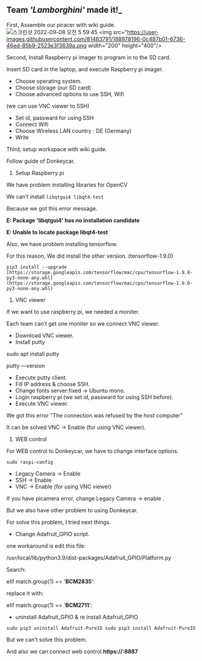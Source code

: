 ## Team  _'Lamborghini'_ made it!_

First, Assemble our piracer with wiki guide.
![스크린샷 2022-09-08 오전 5 59 45](https://user-images.githubusercontent.com/81483791/188978196-0c487b01-6736-46ed-85b9-2523e3f3639a.png)
<img src="https://user-images.githubusercontent.com/81483791/188978196-0c487b01-6736-46ed-85b9-2523e3f3639a.png  width="200" height="400"/>

Second, Install Raspberry pi imager to program in to the SD card.

Insert SD card in the laptop, and execute Raspberry pi imager.

- Choose operating system.
- Choose storage (our SD card)
- Choose advanced options to use SSH, Wifi

(we can use VNC viewer to SSH)

- Set id, passward for using SSH
- Connect Wifi
- Choose Wireless LAN country : DE (Germany)
- Write

Third, setup workspace with wiki guide.

Follow guide of Donkeycar.

1. Setup Raspberry pi

We have problem installing libraries for OpenCV 

We can’t install `libqtgui4 libqt4-test`

Because we got this error message.

**E: Package 'libqtgui4' has no installation candidate**

**E: Unable to locate package libqt4-test**

Also, we have problem installing tensorflow.

For this reason, We did install the other version. (tensorflow-1.9.0)

`pip3 install --upgrade [https://storage.googleapis.com/tensorflow/mac/cpu/tensorflow-1.9.0-py3-none-any.whl](https://storage.googleapis.com/tensorflow/mac/cpu/tensorflow-1.9.0-py3-none-any.whl)`

1. VNC viewer

If we want to use raspberry pi, we needed a moniter.

Each team can’t get one moniter so we connect VNC viewer.

- Download VNC viewer.
- Install putty

sudo apt install putty

putty —version

- Execute putty client.
- Fill IP address & choose SSH.
- Change fonts server:fixed → Ubuntu mono.
- Login raspberry pi (we set id, passward for using SSH before).
- Execute VNC viewer.

We got this error "The connection was refused by the host computer”

It can be solved VNC → Enable (for using VNC viewer).

1. WEB control

For WEB control to Donkeycar, we have to change interface options.

`sudo raspi-config`

- Legacy Camera  → Enable
- SSH → Enable
- VNC → Enable (for using VNC viewer)

If you have picamera error, change Legacy Camera → enable .

But we also have other problem to using Donkeycar.

For solve this problem, I tried next things.

- Change Adafruit_GPIO script.

one workaround is edit this file:

/usr/local/lib/python3.9/dist-packages/Adafruit_GPIO/Platform.py

Search:

elif match.group(1) == '**BCM2835**':

replace it with:

elif match.group(1) == '**BCM2711**':

- uninstall Adafruit_GPIO & re install Adafruit_GPIO

`sudo pip3 uninstall Adafruit-PureIO
sudo pip3 install Adafruit-PureIO`

But we can’t solve this problem.

And also we can connect web control **https://<our raspberry pi ip>:8887**
